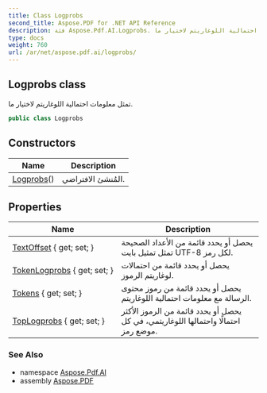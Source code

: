 ```yaml
---
title: Class Logprobs
second_title: Aspose.PDF for .NET API Reference
description: فئة Aspose.Pdf.AI.Logprobs. تمثل معلومات احتمالية اللوغاريتم لاختيار ما
type: docs
weight: 760
url: /ar/net/aspose.pdf.ai/logprobs/
---
```

## Logprobs class

تمثل معلومات احتمالية اللوغاريتم لاختيار ما.

```csharp
public class Logprobs
```

## Constructors

| Name | Description |
| --- | --- |
| [Logprobs](logprobs/)() | المُنشئ الافتراضي. |

## Properties

| Name | Description |
| --- | --- |
| [TextOffset](../../aspose.pdf.ai/logprobs/textoffset/) { get; set; } | يحصل أو يحدد قائمة من الأعداد الصحيحة تمثل تمثيل بايت UTF-8 لكل رمز. |
| [TokenLogprobs](../../aspose.pdf.ai/logprobs/tokenlogprobs/) { get; set; } | يحصل أو يحدد قائمة من احتمالات لوغاريتم الرموز. |
| [Tokens](../../aspose.pdf.ai/logprobs/tokens/) { get; set; } | يحصل أو يحدد قائمة من رموز محتوى الرسالة مع معلومات احتمالية اللوغاريتم. |
| [TopLogprobs](../../aspose.pdf.ai/logprobs/toplogprobs/) { get; set; } | يحصل أو يحدد قائمة من الرموز الأكثر احتمالًا واحتمالها اللوغاريتمي، في كل موضع رمز. |

### See Also

* namespace [Aspose.Pdf.AI](../../aspose.pdf.ai/)
* assembly [Aspose.PDF](../../)